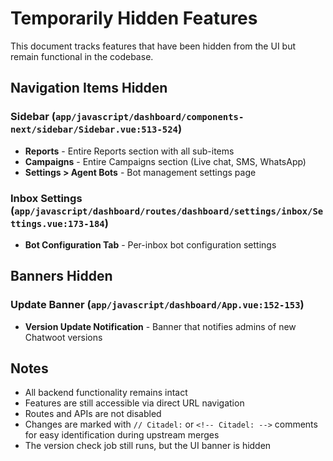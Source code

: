 # Temporarily Hidden Features

This document tracks features that have been hidden from the UI but remain functional in the codebase.

## Navigation Items Hidden

### Sidebar (`app/javascript/dashboard/components-next/sidebar/Sidebar.vue:513-524`)
- **Reports** - Entire Reports section with all sub-items
- **Campaigns** - Entire Campaigns section (Live chat, SMS, WhatsApp)
- **Settings > Agent Bots** - Bot management settings page

### Inbox Settings (`app/javascript/dashboard/routes/dashboard/settings/inbox/Settings.vue:173-184`)
- **Bot Configuration Tab** - Per-inbox bot configuration settings

## Banners Hidden

### Update Banner (`app/javascript/dashboard/App.vue:152-153`)
- **Version Update Notification** - Banner that notifies admins of new Chatwoot versions

## Notes
- All backend functionality remains intact
- Features are still accessible via direct URL navigation
- Routes and APIs are not disabled
- Changes are marked with `// Citadel:` or `<!-- Citadel: -->` comments for easy identification during upstream merges
- The version check job still runs, but the UI banner is hidden
